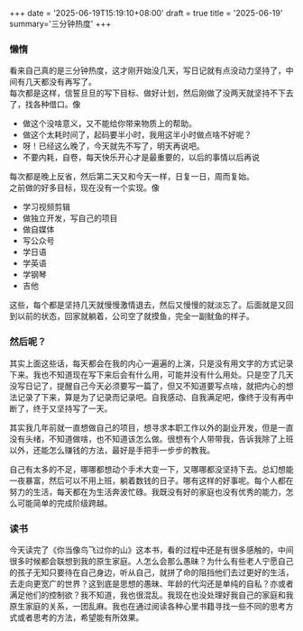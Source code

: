 +++
date = '2025-06-19T15:19:10+08:00'
draft = true
title = '2025-06-19'
summary='三分钟热度'
+++

### 懒惰

看来自己真的是三分钟热度，这才刚开始没几天，写日记就有点没动力坚持了，中间有几天都没有再写了。  
每次都是这样，信誓旦旦的写下目标、做好计划，然后刚做了没两天就坚持不下去了，找各种借口。像  

+ 做这个没啥意义，又不能给你带来物质上的帮助。  
+ 做这个太耗时间了，起码要半小时，我用这半小时做点啥不好呢？
+ 呀！已经这么晚了，今天就先不写了，明天再说吧。
+ 不要内耗，自卷，每天快乐开心才是最重要的，以后的事情以后再说

每次都是晚上反省，然后第二天又和今天一样，日复一日，周而复始。  
之前做的好多目标，现在没有一个实现。像  

+ 学习视频剪辑
+ 做独立开发，写自己的项目
+ 做自媒体
+ 写公众号
+ 学日语
+ 学英语
+ 学钢琴
+ 吉他
  
这些，每个都是坚持几天就慢慢激情退去，然后又慢慢的就淡忘了。后面就是又回到以前的状态，回家就躺着，公司空了就摸鱼，完全一副鱿鱼的样子。


### 然后呢？

其实上面这些话，每天都会在我的内心一遍遍的上演，只是没有用文字的方式记录下来。我也不知道现在写下来后会有什么用，可能并没有什么用处。只是空了几天没写日记了，提醒自己今天必须要写一篇了，但又不知道要写点啥，就把内心的想法记录了下来，算是为了记录而记录吧。自我感动、自我满足吧，像终于没有再中断了，终于又坚持写了一天。  

其实我几年前就一直想做自己的项目，想寻求本职工作以外的副业开发，但是一直没有头绪，不知道做啥，也不知道该怎么做。很想有个人带带我，告诉我除了上班以外，还能怎么赚钱的方法，最好是手把手一步步的教我。  

自己有太多的不足，哪哪都想动个手术大变一下，又哪哪都没坚持下去。总幻想能一夜暴富，然后可以不用上班，躺着数钱的日子。哪有这样的好事呢。每个人都在努力的生活，每天都在为生活奔波忙碌。我既没有好的家庭也没有优秀的能力，怎么可能简单的完成阶级跨越。  

### 读书  

今天读完了《你当像鸟飞过你的山》这本书，看的过程中还是有很多感触的，中间很多时候都会联想到我的原生家庭。人怎么会那么愚昧？为什么有些老人宁愿自己的孩子无知只要待在自己身边，听从自己，就拼了命的阻挡他们去过更好的生活，去走向更宽广的世界？这到底是思想的愚昧、年龄的代沟还是单纯的自私？亦或者满足他们的控制欲？我不知道，我也很混乱。我现在也没处理好我自己的家庭和我原生家庭的关系，一团乱麻。我也在通过阅读各种心里书籍寻找一些不同的思考方式或者思考的方法，希望能有所效果。
